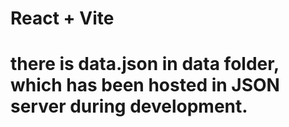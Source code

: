 # React + Vite

# there is data.json in data folder, which has been hosted in JSON server during development.
